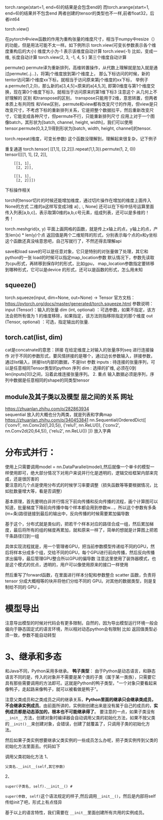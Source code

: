 torch.range(start=1, end=6)的结果是会包含end的
而torch.arange(start=1, end=6)的结果并不包含end
两者创建的tensor的类型也不一样,前者float32，后者int64

torch.view()

在pytorch中view函数的作用为重构张量的维度尺寸，相当于numpy中resize（）的功能，但是用法可能不太一样。如下例所示
torch.view(可变长参数表示各个维度重构后的大小)
维度大小为-1 表示该维度自动计算
torch.view(-1) 比如，变成一维, 长度自动计算
torch.view(2, 3, -1, 4, 5 ) 第三个维度自动计算

permute()
permute译为重新排列，高维转置操作，从代数上理解就是加入就是通过permute(..j...)，将第j个维度放到第i个维度上，
那么下标访问的时候，新的tentor访问第i个维度xx下标，就相当于访问原来第j个维度的xx下标，
举例子a.permute(1,2,0)，那么新的a[3,4,5]=原来的a[4,5,3], 即第0维度与第1个维度交换，现在第0个维度下标3，就相当于访问原来的第1维下标3
注意这个 从几何上不好理解的
区别
和transpose的区别， transpose只能用于2维，意思转置，但两者本质上有共同性
和View区别，permute和view都有改变尺寸的作用，但view是只改变尺寸，不考虑下标的重新排列关系，它是把整个数据拉平，然后重新改变尺寸，它能变成各种尺寸，但permute不行，只能重新排列尺寸
应用上对于一个图像batch，其形状为[batch, channel, height, width]，我们可以使用tensor.permute(0,3,2,1)得到形状为[batch, width, height, channel]的tensor.

torch.repeat(维度，可变长参数)
这个函数没理解到，理解起来很复杂，记下例子

重复通道
torch.tensor(
[[1,1],
 [2,2]]).repeat(1,1,3)).permute(1, 2, 0))
tensor([[[1, 1],
         [2, 2]],

        [[1, 1],
         [2, 2]],

        [[1, 1],
         [2, 2]]])
         
下标操作相关

torch的tensor切片的时候还能增加维度，通过切片操作在增加的维度上面传入None的方式
二维的a这样写变成3维
a[:, :, None]
还可以在下标中括号运算里面传入列表[a,b,c]，表示取第0维的a,b,c号元素，组成列表，还可以是多维的！秀！


torch.meshgrid(x, y)
平面上画网格的函数，就是传上x轴上的点，y轴上的点，产生len(x) * len(y)个点
返回值是两个二维矩阵的形式，分别表示每个点的x和y坐标
这个函数还真没啥意思吧，自己写就行了，不然还得去理解api

save和load
save的可以是任意对象，它只是特别的对张量做了处理，其它和python的一张
load的时候可以指定map_location参数
        默认情况下，参数先读取为cpu形式，再转移到保存时的形式，比如gpu，
         map_location参数指定要转移到哪种形式，它可以是device 的形式，还可以是函数的形式，怎么用未知
         
## squeeze() 
torch.squeeze(input, dim=None, out=None) → Tensor
官方文档：https://pytorch.org/docs/master/generated/torch.squeeze.html
参数说明：
input (Tensor)：输入的张量
dim (int, optional) ：可选参数，如果不指定，该方法会把所有值为 1 的维度移除，如果指定，该方法则指移除指定的那个维度
out (Tensor, optional) ：可选，指定输出的张量.

## torch.cat(list, dim)
cat是concatnate的意思：拼接 
在给定维度上对输入的张量序列seq 进行连接操作
对于不同的参数形式，要风情拼接的是哪个，通过边长参数输入，拼接参数，通过list输入，拼接list内部的数据，不是list
参数
inputs : 待连接的张量序列，可以是任意相同Tensor类型的python 序列
dim : 选择的扩维, 必须在0到len(inputs[0])之间，沿着此维连接张量序列。
2. 重点
输入数据必须是序列，序列中数据是任意相同的shape的同类型tensor

## module及其子类以及模型 层之间的关系 网址
https://zhuanlan.zhihu.com/p/282863934   
sequential 放入的大概也分为两类，就是列表和字典map  
https://zhuanlan.zhihu.com/p/340453841
nn.Sequential(OrderedDict([
                  ('conv1', nn.Conv2d(1,20,5)),
                  ('relu1', nn.ReLU()),
                  ('conv2', nn.Conv2d(20,64,5)),
                  ('relu2', nn.ReLU())
                ]))
放入字典

# 分布式并行：
使用上只需要调用model = nn.DataParallel(model),然后就像一个单卡的模型一样使用即可，绝大部分情况下对用户来说并行化是透明的，逻辑交给框架内部来完成，还是很厉害的   
要注意的几个点是使用分布式的时候学习率要调整（损失函数等等要根据情况，比如批数量增大等，看是否调整）

基本原理，首先要明白非并行情况下前向传播和反向传播的流程，画个计算图可以知道，批量梯度下降前向传播中每个样本都会用到参数w...，所以这个参数有多条(m+条)路径链接到最后的输出中，反向传播的时候需要累加偏导数

基于这个，分布式就是类似的，把若干个样本对应的路径合成一组，然后累加梯度，最后将所有的组的梯度再累加，就和原来一样了，简单的想就是计算图上把若干条路径归到一组

具体实现流程就是，用一个管理者GPU，把当前参数模型传递给不同的GPU，然后将样本分成多个组，交给不同的GPU，每个GPU进行前向传播，然后反向传播求出偏导，最后管理GPU整合所以GPU的偏导数
注意这里使用了装饰器模式，也是这个模式的优点，透明的，用户可以像使用原来的接口一样使用

然后重写了forward函数，在里面进行样本分配和参数整合
 scatter 函数，负责将 tensor 分成大概相等的块并将他们分给不同的 GPU。对其他的数据类型，则是复制给不同的 GPU 。
 
 # 模型导出
 注意导出模型的时候对代码会有更多限制，自然的，因为导出模型运行环境一般会偏向于静态固定式的语言环境，所以相对动态python会有限制
 比如 返回值类型必须一致，参数不能自动转型
 # 3、继承和多态 
和Java不同，Python采用多继承。
**鸭子类型**：
      由于Python是动态语言，和静态语言不同的是，传入的对象并不需要是某个类的子类（属于某一类族），只需要它具有那些需要调用的方法即可。这就是Python的鸭子类型，"一个对象只要看起来像鸭子，走起路来像鸭子，就可以被看做是鸭子"。

注意父类成员和之类成员之间的继承关系，**Python里面的继承只会继承类成员，不会继承实例成员**。由前面所讲的，实例刚创建出来是没有属于自己的成员的，**实例成员都是动态添加的，根本也不可能继承得了**。
要注意的一点，如果子类没有`__init__` 方法，创建对象时编译器会自动调用父类的初始化方法，如果不按父类的`__init()__`来创建对象，会错误，创建了就覆盖了，只调用子类的初始化方法。

然后如果子类实例想要继承父类实例的一些成员怎么办呢，把子类实例传到父类的初始化方法里面去。代码如下

调用父类初始化方法
1、
```
父类名.__init__(self,其它参数)
```
2、
```
super(子类名, self).__init__() #
```
`super(参数, self)`这个语法规定的样子,然后调用`__init__()`，然后是内部将self传给init了吧，形式上有点怪异

基于以上的语言特性，我们需要在 `__init__`里面创建所有共用的实例成员。